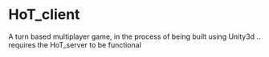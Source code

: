 # HoT_client
A turn based multiplayer game, in the process of being built using Unity3d .. requires the HoT_server to be functional
